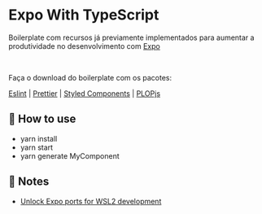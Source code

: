 # Expo With TypeScript

Boilerplate com recursos já previamente implementados para aumentar a produtividade no desenvolvimento com [Expo](https://expo.dev/)

<br>

Faça o download do boilerplate com os pacotes:

[Eslint](https://eslint.org/)
| [Prettier](https://prettier.io/)
| [Styled Components](https://styled-components.com/)
| [PLOPjs](https://plopjs.com/)


## 🚀 How to use

- yarn install
- yarn start
- yarn generate MyComponent

## 📝 Notes

- [Unlock Expo ports for WSL2 development](https://gist.github.com/kendallroth/1f4871febffa0577338214f58673cc1a)

